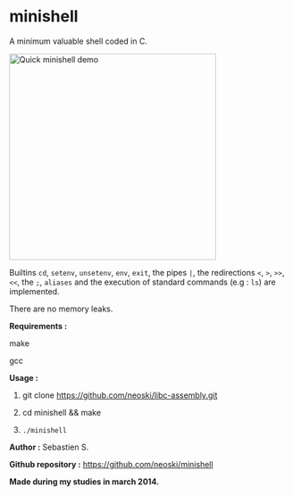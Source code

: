 # minishell
A minimum valuable shell coded in C. 

<img alt="Quick minishell demo" src="https://thumbs.gfycat.com/DisguisedFrighteningDairycow-size_restricted.gif" height="370px"/>

Builtins `cd`, `setenv`, `unsetenv`, `env`, `exit`, the pipes `|`,
the redirections `<`, `>`, `>>`, `<<`, the `;`, `aliases` 
and the execution of standard commands (e.g : `ls`) are implemented.

There are no memory leaks.

**Requirements :**

make

gcc

**Usage :**

1. git clone https://github.com/neoski/libc-assembly.git

2. cd minishell && make

3. `./minishell`

**Author :** Sebastien S. 

**Github repository :** https://github.com/neoski/minishell

**Made during my studies in march 2014.**
